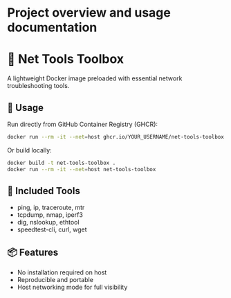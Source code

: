 # Project overview and usage documentation

# 🧰 Net Tools Toolbox

A lightweight Docker image preloaded with essential network troubleshooting tools.

## 🚀 Usage

Run directly from GitHub Container Registry (GHCR):

```bash
docker run --rm -it --net=host ghcr.io/YOUR_USERNAME/net-tools-toolbox
```

Or build locally:

```bash
docker build -t net-tools-toolbox .
docker run --rm -it --net=host net-tools-toolbox
```

## 🔧 Included Tools

- ping, ip, traceroute, mtr
- tcpdump, nmap, iperf3
- dig, nslookup, ethtool
- speedtest-cli, curl, wget

## 📦 Features

- No installation required on host
- Reproducible and portable
- Host networking mode for full visibility
